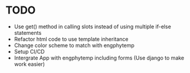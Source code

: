 # TODO
* Use get() method in calling slots instead of using multiple if-else statements
* Refactor html code to use template inheritance
* Change color scheme to match with engphytemp
* Setup CI/CD
* Intergrate App with engphytemp including forms (Use django to make work easier)